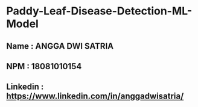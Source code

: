 # Paddy-Leaf-Disease-Detection-ML-Model
## Name : ANGGA DWI SATRIA 
## NPM : 18081010154
## Linkedin : https://www.linkedin.com/in/anggadwisatria/